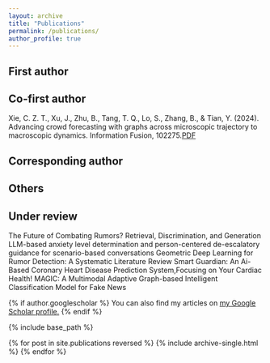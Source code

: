 ```yaml
---
layout: archive
title: "Publications"
permalink: /publications/
author_profile: true
---
```

## First author

## Co-first author
Xie, C. Z. T., Xu, J., Zhu, B., Tang, T. Q., Lo, S., Zhang, B., & Tian, Y. (2024). Advancing crowd forecasting with graphs across microscopic trajectory to macroscopic dynamics. Information Fusion, 102275.[PDF](https://www.sciencedirect.com/science/article/pii/S1566253524000538)

## Corresponding author

## Others

## Under review
The Future of Combating Rumors? Retrieval, Discrimination, and Generation
LLM-based anxiety level determination and person-centered de-escalatory guidance for scenario-based conversations
Geometric Deep Learning for Rumor Detection: A Systematic Literature Review
Smart Guardian: An Ai-Based Coronary Heart Disease Prediction System,Focusing on Your Cardiac Health!
MAGIC: A Multimodal Adaptive Graph-based Intelligent Classification Model for Fake News

{% if author.googlescholar %}
  You can also find my articles on <u><a href="{{author.googlescholar}}">my Google Scholar profile</a>.</u>
{% endif %}

{% include base_path %}

{% for post in site.publications reversed %}
  {% include archive-single.html %}
{% endfor %}
